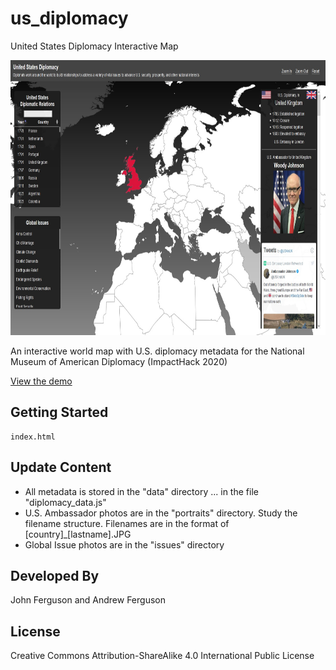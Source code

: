 # us_diplomacy
United States Diplomacy Interactive Map

<p align="left">
     <a href="https://aferguson64.github.io/us_diplomacy/"><img width="815" height="440" src="https://github.com/aferguson64/us_diplomacy/blob/master/images/thumbnail.jpg"></a>
</p>

An interactive world map with U.S. diplomacy metadata for the National Museum of American Diplomacy (ImpactHack 2020)

<a href="http://www.johnandrewferguson.com/us%5Fambassadors/" target="_blank">View the demo</a>

## Getting Started

```
index.html
```

## Update Content

* All metadata is stored in the "data" directory ... in the file "diplomacy_data.js"
* U.S. Ambassador photos are in the "portraits" directory. Study the filename structure. Filenames are in the format of [country]_[lastname].JPG
* Global Issue photos are in the "issues" directory

## Developed By

John Ferguson and Andrew Ferguson

## License

Creative Commons Attribution-ShareAlike 4.0 International Public License
